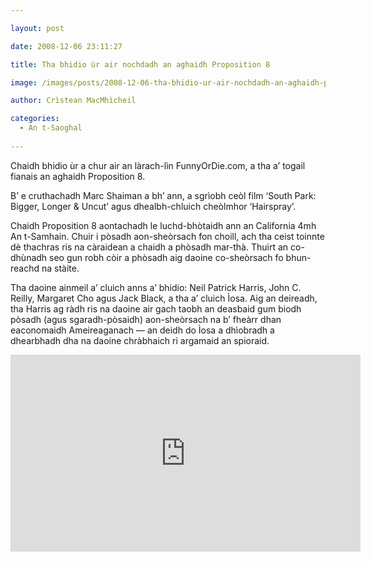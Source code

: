 ```yaml
---

layout: post

date: 2008-12-06 23:11:27

title: Tha bhidio ùr air nochdadh an aghaidh Proposition 8

image: /images/posts/2008-12-06-tha-bhidio-ur-air-nochdadh-an-aghaidh-proposition-8.webp

author: Crìstean MacMhìcheil

categories:
  - An t-Saoghal
  
---
```


Chaidh bhidio ùr a chur air an làrach-lìn FunnyOrDie.com, a tha a’ togail fianais an aghaidh Proposition 8.

B’ e cruthachadh Marc Shaiman a bh’ ann, a sgrìobh ceòl film ‘South Park: Bigger, Longer & Uncut’ agus dhealbh-chluich cheòlmhor ‘Hairspray’.

Chaidh Proposition 8 aontachadh le luchd-bhòtaidh ann an California 4mh An t-Samhain. Chuir i pòsadh aon-sheòrsach fon choill, ach tha ceist toinnte dè thachras ris na càraidean a chaidh a phòsadh mar-thà. Thuirt an co-dhùnadh seo gun robh còir a phòsadh aig daoine co-sheòrsach fo bhun-reachd na stàite.

Tha daoine ainmeil a’ cluich anns a’ bhidio: Neil Patrick Harris, John C. Reilly, Margaret Cho agus Jack Black, a tha a’ cluich Ìosa. Aig an deireadh, tha Harris ag ràdh ris na daoine air gach taobh an deasbaid gum biodh pòsadh (agus sgaradh-pòsaidh) aon-sheòrsach na b’ fheàrr dhan eaconomaidh Ameireaganach — an deidh do Ìosa a dhìobradh a dhearbhadh dha na daoine chràbhaich ri argamaid an spioraid.

<div class="youtube-wrapper">
<iframe width="560" height="315" src="https://www.youtube-nocookie.com/embed/B_hyT7_Bx9o" title="YouTube video player" frameborder="0" allow="accelerometer; autoplay; clipboard-write; encrypted-media; gyroscope; picture-in-picture" allowfullscreen></iframe>
</div>
